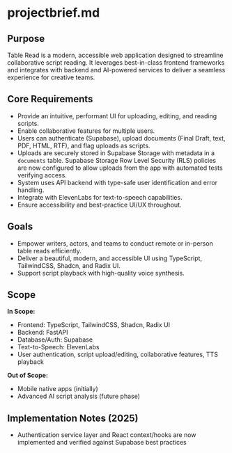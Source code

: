 # projectbrief.md

## Purpose

Table Read is a modern, accessible web application designed to streamline collaborative script reading. It leverages best-in-class frontend frameworks and integrates with backend and AI-powered services to deliver a seamless experience for creative teams.

## Core Requirements

- Provide an intuitive, performant UI for uploading, editing, and reading scripts.
- Enable collaborative features for multiple users.
- Users can authenticate (Supabase), upload documents (Final Draft, text, PDF, HTML, RTF), and flag uploads as scripts.
- Uploads are securely stored in Supabase Storage with metadata in a `documents` table. Supabase Storage Row Level Security (RLS) policies are now configured to allow uploads from the app with automated tests verifying access.
- System uses API backend with type-safe user identification and error handling.
- Integrate with ElevenLabs for text-to-speech capabilities.
- Ensure accessibility and best-practice UI/UX throughout.

## Goals

- Empower writers, actors, and teams to conduct remote or in-person table reads efficiently.
- Deliver a beautiful, modern, and accessible UI using TypeScript, TailwindCSS, Shadcn, and Radix UI.
- Support script playback with high-quality voice synthesis.

## Scope

**In Scope:**

- Frontend: TypeScript, TailwindCSS, Shadcn, Radix UI
- Backend: FastAPI
- Database/Auth: Supabase
- Text-to-Speech: ElevenLabs
- User authentication, script upload/editing, collaborative features, TTS playback

**Out of Scope:**

- Mobile native apps (initially)
- Advanced AI script analysis (future phase)

## Implementation Notes (2025)

- Authentication service layer and React context/hooks are now implemented and verified against Supabase best practices
